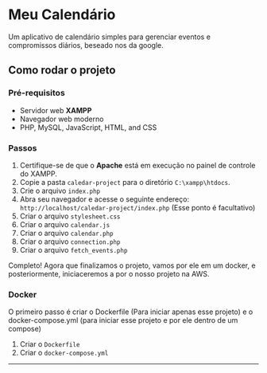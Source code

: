 # Meu Calendário

Um aplicativo de calendário simples para gerenciar eventos e compromissos diários, beseado nos da google.

## Como rodar o projeto

### Pré-requisitos
- Servidor web **XAMPP**
- Navegador web moderno
- PHP, MySQL, JavaScript, HTML, and CSS

### Passos
1. Certifique-se de que o **Apache** está em execução no painel de controle do XAMPP.
2. Copie a pasta `caledar-project` para o diretório `C:\xampp\htdocs`.
3.  Crie o arquivo `index.php`
4. Abra seu navegador e acesse o seguinte endereço:
`http://localhost/caledar-project/index.php` (Esse ponto é facultativo)
5. Criar o arquivo `stylesheet.css`
6. Criar o arquivo `calendar.js`
7. Criar o arquivo `calendar.php`
8. Criar o arquivo `connection.php`
9. Criar o arquivo `fetch_events.php`

Completo! 
Agora que finalizamos o projeto, vamos por ele em um docker, e posteriormente, iniciaceremos a por o nosso projeto na AWS.

### Docker
O primeiro passo é criar o Dockerfile (Para iniciar apenas esse projeto) e o docker-compose.yml (para iniciar esse projeto e por ele dentro de um compose)

1. Criar o `Dockerfile`
2. Criar o `docker-compose.yml`
---

